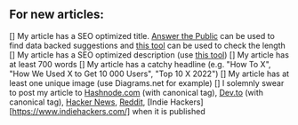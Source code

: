 ## For new articles:

[] My article has a SEO optimized title. [Answer the Public](https://answerthepublic.com/) can be used to find data backed suggestions and [this tool](https://totheweb.com/learning_center/tool-test-google-title-meta-description-lengths/) can be used to check the length
[] My article has a SEO optimized description (use [this tool](https://totheweb.com/learning_center/tool-test-google-title-meta-description-lengths/))
[] My article has at least 700 words
[] My article has a catchy headline (e.g. "How To X", "How We Used X to Get 10 000 Users", "Top 10 X 2022")
[] My article has at least one unique image (use Diagrams.net for example)
[] I solemnly swear to post my article to [Hashnode.com](https://hashnode.com/) (with canonical tag), [Dev.to](https://dev.to/) (with canonical tag), [Hacker News](https://news.ycombinator.com/), [Reddit](https://www.reddit.com/), [Indie Hackers][https://www.indiehackers.com/] when it is published
